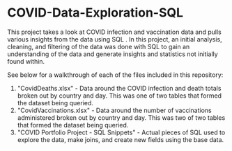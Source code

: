 # COVID-Data-Exploration-SQL
This project takes a look at COVID infection and vaccination data and pulls various insights from the data using SQL . In this project, an initial analysis, cleaning, and filtering of the data was done with SQL to gain an understanding of the data and generate insights and statistics not initially found within.

See below for a walkthrough of each of the files included in this repository:

1. "CovidDeaths.xlsx" - Data around the COVID infection and death totals broken out by country and day. This was one of two tables that formed the dataset being queried.
2. "CovidVaccinations.xlsx" - Data around the number of vaccinations administered broken out by country and day. This was two of two tables that formed the dataset being queried.
3. "COVID Portfolio Project - SQL Snippets" - Actual pieces of SQL used to explore the data, make joins, and create new fields using the base data.

